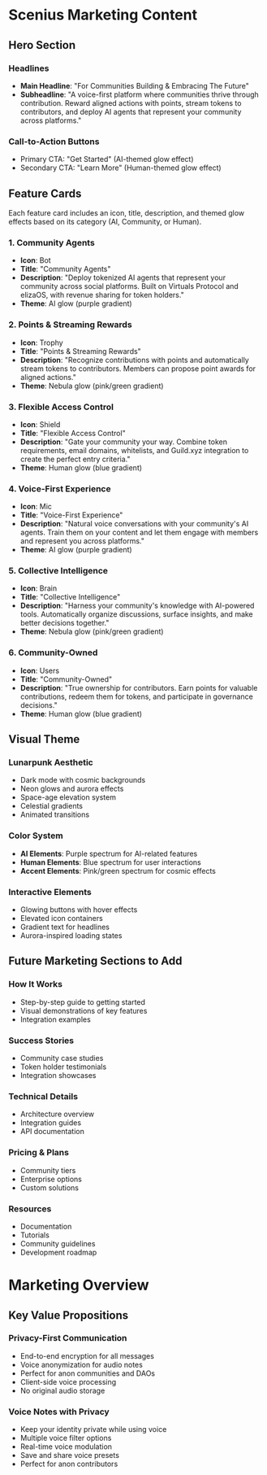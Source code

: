 # Scenius Marketing Content

## Hero Section

### Headlines
- **Main Headline**: "For Communities Building & Embracing The Future"
- **Subheadline**: "A voice-first platform where communities thrive through contribution. Reward aligned actions with points, stream tokens to contributors, and deploy AI agents that represent your community across platforms."

### Call-to-Action Buttons
- Primary CTA: "Get Started" (AI-themed glow effect)
- Secondary CTA: "Learn More" (Human-themed glow effect)

## Feature Cards

Each feature card includes an icon, title, description, and themed glow effects based on its category (AI, Community, or Human).

### 1. Community Agents
- **Icon**: Bot
- **Title**: "Community Agents"
- **Description**: "Deploy tokenized AI agents that represent your community across social platforms. Built on Virtuals Protocol and elizaOS, with revenue sharing for token holders."
- **Theme**: AI glow (purple gradient)

### 2. Points & Streaming Rewards
- **Icon**: Trophy
- **Title**: "Points & Streaming Rewards"
- **Description**: "Recognize contributions with points and automatically stream tokens to contributors. Members can propose point awards for aligned actions."
- **Theme**: Nebula glow (pink/green gradient)

### 3. Flexible Access Control
- **Icon**: Shield
- **Title**: "Flexible Access Control"
- **Description**: "Gate your community your way. Combine token requirements, email domains, whitelists, and Guild.xyz integration to create the perfect entry criteria."
- **Theme**: Human glow (blue gradient)

### 4. Voice-First Experience
- **Icon**: Mic
- **Title**: "Voice-First Experience"
- **Description**: "Natural voice conversations with your community\'s AI agents. Train them on your content and let them engage with members and represent you across platforms."
- **Theme**: AI glow (purple gradient)

### 5. Collective Intelligence
- **Icon**: Brain
- **Title**: "Collective Intelligence"
- **Description**: "Harness your community\'s knowledge with AI-powered tools. Automatically organize discussions, surface insights, and make better decisions together."
- **Theme**: Nebula glow (pink/green gradient)

### 6. Community-Owned
- **Icon**: Users
- **Title**: "Community-Owned"
- **Description**: "True ownership for contributors. Earn points for valuable contributions, redeem them for tokens, and participate in governance decisions."
- **Theme**: Human glow (blue gradient)

## Visual Theme

### Lunarpunk Aesthetic
- Dark mode with cosmic backgrounds
- Neon glows and aurora effects
- Space-age elevation system
- Celestial gradients
- Animated transitions

### Color System
- **AI Elements**: Purple spectrum for AI-related features
- **Human Elements**: Blue spectrum for user interactions
- **Accent Elements**: Pink/green spectrum for cosmic effects

### Interactive Elements
- Glowing buttons with hover effects
- Elevated icon containers
- Gradient text for headlines
- Aurora-inspired loading states

## Future Marketing Sections to Add

### How It Works
- Step-by-step guide to getting started
- Visual demonstrations of key features
- Integration examples

### Success Stories
- Community case studies
- Token holder testimonials
- Integration showcases

### Technical Details
- Architecture overview
- Integration guides
- API documentation

### Pricing & Plans
- Community tiers
- Enterprise options
- Custom solutions

### Resources
- Documentation
- Tutorials
- Community guidelines
- Development roadmap 

# Marketing Overview

## Key Value Propositions

### Privacy-First Communication
- End-to-end encryption for all messages
- Voice anonymization for audio notes
- Perfect for anon communities and DAOs
- Client-side voice processing
- No original audio storage

### Voice Notes with Privacy
- Keep your identity private while using voice
- Multiple voice filter options
- Real-time voice modulation
- Save and share voice presets
- Perfect for anon contributors 